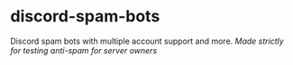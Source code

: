 # discord-spam-bots
Discord spam bots with multiple account support and more. *Made strictly for testing anti-spam for server owners*
